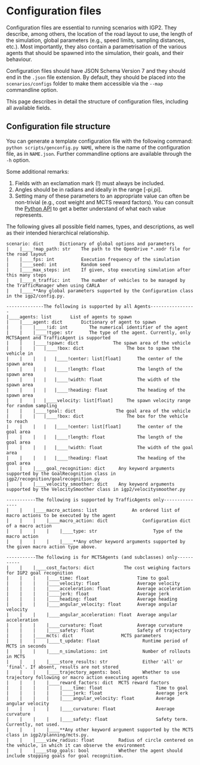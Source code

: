 # Configuration files

Configuration files are essential to running scenarios with IGP2.
They describe, among others, the location of the road layout to use, the length of the simulation, global parameters (e.g., speed limits, sampling distances, etc.).
Most importantly, they also contain a parametrisation of the various agents that should be spawned into the simulation, their goals, and their behaviour.

Configuration files should have JSON Schema Version 7 and they should end in the `.json` file extension.
By default, they should be placed into the `scenarios/configs` folder to make them accessible via the `--map` commandline option.

This page describes in detail the structure of configuration files, including all available fields.

## Configuration file structure
You can generate a template configuration file with the following command: `python scripts/genconfig.py NAME`, where is the name of the configuration file, as in `NAME.json`. Further commandline options are available through the `-h` option.

Some additional remarks:
1. Fields with an exclamation mark (!) must always be included.
2. Angles should be in radians and ideally in the range [-pi,pi].
3. Setting many of these parameters to an appropriate value can often be non-trivial (e.g., cost weight and MCTS reward factors). You can consult the [Python API](api.md) to get a better understand of what each value represents.

The following gives all possible field names, types, and descriptions, as well as their intended hierarchical relationship.

```text
scenario: dict      Dictionary of global options and parameters
|    |____!map_path: str    The path to the OpenDrive *.xodr file for the road layout
|    |____fps: int          Execution frequency of the simulation
|    |____seed: int         Random seed
|    |____max_steps: int    If given, stop executing simulation after this many steps
|    |____n_traffic: int    The number of vehicles to be managed by the TrafficManager when using CARLA
|    |____**Any global parameters supported by the Configuration class in the igp2/config.py.
```
```text
--------------The following is supported by all Agents-----------------
|____agents: list       List of agents to spawn
|    |____agent: dict       Dictionary of agent to spawn
|    |    |____!id: int        The numerical identifier of the agent
|    |    |____!type: str      The type of the agent. Currently, only MCTSAgent and TrafficAgent is supported
|    |    |____!spawn: dict             The spawn area of the vehicle
|    |    |   |____!box: dict                The box to spawn the vehicle in
|    |    |   |   |____!center: list[float]      The center of the spawn area
|    |    |   |   |____!length: float            The length of the spawn area
|    |    |   |   |____!width: float             The width of the spawn area
|    |    |   |   |____!heading: float           The heading of the spawn area
|    |    |   |____velocity: list[float]     The spawn velocity range for random sampling
|    |    |____!goal: dict               The goal area of the vehicle
|    |    |   |____!box: dict                The box for the vehicle to reach
|    |    |   |   |____!center: list[float]      The center of the goal area
|    |    |   |   |____!length: float            The length of the goal area
|    |    |   |   |____!width: float             The width of the goal area
|    |    |   |   |____!heading: float           The heading of the goal area
|    |    |____goal_recognition: dict     Any keyword arguments supported by the GoalRecognition class in igp2/recognition/goalrecognition.py
|    |    |____velocity_smoother: dict    Any keyword arguments supported by the VelocitySmoother class in igp2/velocitysmoother.py
```
```text
-----------The following is supported by TrafficAgents only---------------
|    |    |____macro_actions: list             An ordered list of macro actions to be executed by the agent
|    |    |    |____macro_action: dict             Configuration dict of a macro action
|    |    |    |    |____type: str                     Type of the macro action
|    |    |    |    |____**Any other keyword arguments supported by the given macro action type above.
```
```text
-----------The following is for MCTSAgents (and subclasses) only-----------
|    |    |____cost_factors: dict           The cost weighing factors for IGP2 goal recognition
|    |    |    |____time: float                  Time to goal
|    |    |    |____velocity: float              Average velocity
|    |    |    |____acceleration: float          Average acceleration
|    |    |    |____jerk: float                  Average jerk
|    |    |    |____heading: float               Average heading
|    |    |    |____angular_velocity: float      Average angular velocity
|    |    |    |____angular_acceleration: float  Average angular acceleration
|    |    |    |____curvature: float             Average curvature
|    |    |    |____safety: float                Safety of trajectory
|    |    |____mcts: dict                  MCTS parameters
|    |    |    |____t_update: float                Runtime period of MCTS in seconds
|    |    |    |____n_simulations: int             Number of rollouts in MCTS
|    |    |    |____store_results: str             Either 'all' or 'final'. If absent, results are not stored
|    |    |    |____trajectory_agents: bool        Whether to use trajectory following or macro action executing agents
|    |    |    |____reward_factors: dict  MCTS reward factors
|    |    |    |    |____time: float                    Time to goal
|    |    |    |    |____jerk: float                    Average jerk
|    |    |    |    |____angular_velocity: float        Average angular velocity
|    |    |    |    |____curvature: float               Average curvature
|    |    |    |    |____safety: float                  Safety term. Currently, not used.
|    |    |    |____**Any other keyword argument supported by the MCTS class in igp2/planning/mcts.py.
|    |    |____view_radius: float         Radius of circle centered on the vehicle, in which it can observe the environment
|    |    |____stop_goals: bool           Whether the agent should include stopping goals for goal recognition.                           
```